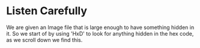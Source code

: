 # Listen Carefully

We are given an Image file that is large enough to have something hidden in it.
So we start of by using 'HxD' to look for anything hidden in the hex code, as we scroll down we find this.






